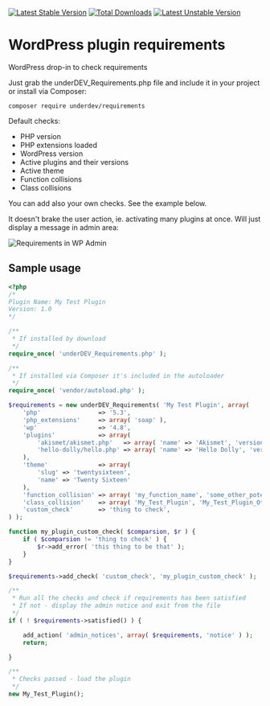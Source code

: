 [![Latest Stable Version](https://poser.pugx.org/underdev/requirements/v/stable)](https://packagist.org/packages/underdev/requirements) [![Total Downloads](https://poser.pugx.org/underdev/requirements/downloads)](https://packagist.org/packages/underdev/requirements) [![Latest Unstable Version](https://poser.pugx.org/underdev/requirements/v/unstable)](https://packagist.org/packages/underdev/requirements)

# WordPress plugin requirements
WordPress drop-in to check requirements

Just grab the underDEV_Requirements.php file and include it in your project or install via Composer:

`composer require underdev/requirements`

Default checks:
* PHP version
* PHP extensions loaded
* WordPress version
* Active plugins and their versions
* Active theme
* Function collisions
* Class collisions

You can add also your own checks. See the example below.

It doesn't brake the user action, ie. activating many plugins at once. Will just display a message in admin area:

![Requirements in WP Admin](https://www.wpart.co/img/requirements.png)

## Sample usage

```php
<?php
/*
Plugin Name: My Test Plugin
Version: 1.0
*/

/**
 * If installed by download
 */
require_once( 'underDEV_Requirements.php' );

/**
 * If installed via Composer it's included in the autoloader
 */
require_once( 'vendor/autoload.php' );

$requirements = new underDEV_Requirements( 'My Test Plugin', array(
	'php'                => '5.3',
	'php_extensions'     => array( 'soap' ),
	'wp'                 => '4.8',
	'plugins'            => array(
		'akismet/akismet.php'   => array( 'name' => 'Akismet', 'version' => '3.0' ),
		'hello-dolly/hello.php' => array( 'name' => 'Hello Dolly', 'version' => '1.5' )
	),
	'theme'              => array(
		'slug' => 'twentysixteen',
		'name' => 'Twenty Sixteen'
	),
	'function_collision' => array( 'my_function_name', 'some_other_potential_collision' ),
	'class_collision'    => array( 'My_Test_Plugin', 'My_Test_Plugin_Other_Class' ),
	'custom_check'       => 'thing to check',
) );

function my_plugin_custom_check( $comparsion, $r ) {
	if ( $comparsion != 'thing to check' ) {
		$r->add_error( 'this thing to be that' );
	}
}

$requirements->add_check( 'custom_check', 'my_plugin_custom_check' );

/**
 * Run all the checks and check if requirements has been satisfied
 * If not - display the admin notice and exit from the file
 */
if ( ! $requirements->satisfied() ) {

	add_action( 'admin_notices', array( $requirements, 'notice' ) );
	return;

}

/**
 * Checks passed - load the plugin
 */
new My_Test_Plugin();
```
